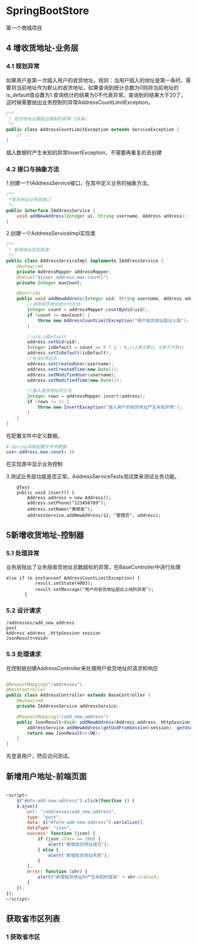 # SpringBootStore

第一个商城项目

## 4 增收货地址-业务层

### 4.1 规划异常

如果用户是第一次插入用户的收货地址，规则：当用户插入的地址是第一条时，需要将当前地址作为默认的收货地址，如果查询到统计总数为0则将当前地址的
is_default值设置为1.查询统计的结果为0不代表异常。查询到的结果大于20了，这时候需要抛出业务控制的异常AddressCountLimitException。

```java
/**
 * 收货地址总数超出限制的异常（20条）
 */
public class AddressCountLimitException extends ServiceException {
    // ...
}
```

插入数据时产生未知的异常InsertException，不需要再重复的去创建

### 4.2 接口与抽象方法

1.创建一个IAddressService接口，在其中定义业务的抽象方法。

```java
/**
 *收货地址业务层接口
 */
public interface IAddressService {
    void addNewAddress(Integer ui, String username, Address address);
}

```

2.创建一个AddressServiceImpl实现类

```java
/**
 * 新增地址的实现类
 */
public class AddressServiceImpl implements IAddressService {
    @Autowired
    private AddressMapper addressMapper;
    @Value("${user.address.max-count}")
    private Integer maxCount;

    @Override
    public void addNewAddress(Integer uid, String username, Address address) {
        //调用收货地址统计的方法
        Integer count = addressMapper.countByUid(uid);
        if (count >= maxCount) {
            throw new AddressCountLimitException("用户收货地址超出上限");
        }

        //uid,idDefault
        address.setUid(uid);
        Integer isDefault = count == 0 ? 1 : 0;//1表示默认，0表示不默认
        address.setIsDefault(isDefault);
        //补全4项日志
        address.setCreatedUser(username);
        address.setCreatedTime(new Date());
        address.setModifiedUser(username);
        address.setModifiedTime(new Date());

        //插入收货地址的方法
        Integer rows = addressMapper.insert(address);
        if (rows != 1) {
            throw new InsertException("插入用户的收货地址产生未知异常");
        }
    }
}
```

在配置文件中定义数据。

```yaml
# Spring读取配置文件中数据
user.address.max-count: 20
```       

在实现类中显示业务控制

3.测试业务层功能是否正常。AddressServiceTests测试类来测试业务功能。

```
    @Test
    public void insert() {
        Address address = new Address();
        address.setPhone("123456789");
        address.setName("男朋友");
        addressService.addNewAddress(12, "管理员", address);   
```

## 5新增收货地址-控制器

### 5.1 处理异常

业务层抛出了业务层收货地址总数超标的异常，在BaseController中进行处理

```
else if (e instanceof AddressCountLimitException) {
           result.setState(4003);
           result.setMessage("用户的收货地址超出上线的异常");
       }
```    

### 5.2 设计请求

```
/addresses/add_new_address
post
Address address ,HttpSession session
JsonResult<Void>
```

### 5.3 处理请求

在控制层创建AddressController来处理用户收货地址的请求和响应

````java

@RequestMapping("/addresses")
@RestController
public class AddressController extends BaseController {
    @Autowired
    private IAddressService addressService;

    @RequestMapping("/add_new_address")
    public JsonResult<Void> addNewAddress(Address address, HttpSession session) {
        addressService.addNewAddress(getUidFromSession(session), getUsernameFromSession(session), address);
        return new JsonResult<>(OK);
    }
}

````

先登录用户，然后访问测试。

## 新增用户地址-前端页面

```javascript

<script>
    $("#btn-add-new-address").click(function () {
    $.ajax({
        url: "/addresses/add_new_address",
        type: "post",
        data: $("#form-add-new-address").serialize(),
        dataType: "json",
        success: function (json) {
            if (json.state == 200) {
                alert("新增收货地址成功");
            } else {
                alert("新增收货地址失败");
            }
        },
        error: function (xhr) {
            alert("新增收货地址时产生未知的错误" + xhr.status);
        }
    });
});
</script>

```

## 获取省市区列表

### 1 获取省市区

